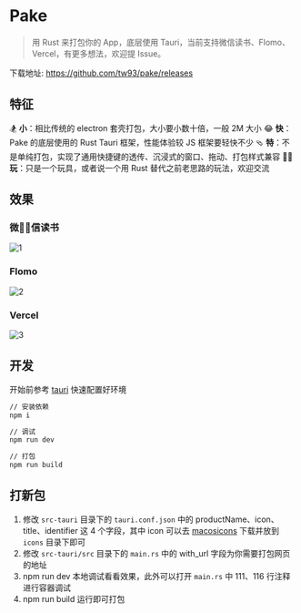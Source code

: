 # Pake

> 用 Rust 来打包你的 App，底层使用 Tauri，当前支持微信读书、Flomo、Vercel，有更多想法，欢迎提 Issue。

下载地址: <https://github.com/tw93/pake/releases>

## 特征

🏂 **小**：相比传统的 electron 套壳打包，大小要小数十倍，一般 2M 大小
😂 **快**：Pake 的底层使用的 Rust Tauri 框架，性能体验较 JS 框架要轻快不少
🩴 **特**：不是单纯打包，实现了通用快捷键的透传、沉浸式的窗口、拖动、打包样式兼容
🤱🏻 **玩**：只是一个玩具，或者说一个用 Rust 替代之前老思路的玩法，欢迎交流

## 效果

### 微🤱🏻信读书

![1](https://cdn.fliggy.com/upic/ffUmdj.png)

### Flomo

![2](https://cdn.fliggy.com/upic/B49SAc.png)

### Vercel

![3](https://cdn.fliggy.com/upic/CPVRnY.png)

## 开发

开始前参考 [tauri](https://tauri.app/v1/guides/getting-started/prerequisites#setting-up-macos) 快速配置好环境

```sh
// 安装依赖
npm i

// 调试
npm run dev

// 打包
npm run build
```

## 打新包

1. 修改 `src-tauri` 目录下的 `tauri.conf.json` 中的 productName、icon、title、identifier 这 4 个字段，其中 icon 可以去 [macosicons](https://macosicons.com/#/) 下载并放到 `icons` 目录下即可
2. 修改 `src-tauri/src` 目录下的 `main.rs` 中的 with_url 字段为你需要打包网页的地址
3. npm run dev 本地调试看看效果，此外可以打开 `main.rs` 中 111、116 行注释进行容器调试
4. npm run build 运行即可打包
